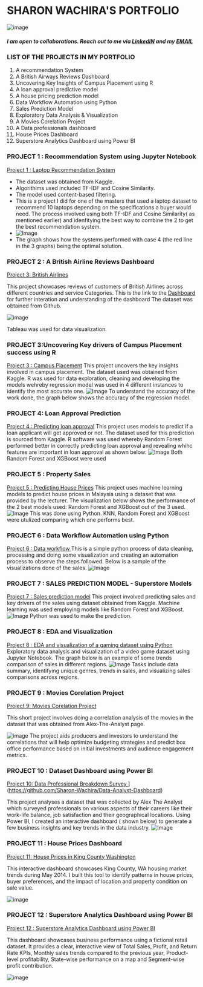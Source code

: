 

   # SHARON WACHIRA'S PORTFOLIO
                                        
![image](https://github.com/user-attachments/assets/439f00bb-f59a-4a0a-b6ad-ad3628facbf7)

##### I am open to collaborations. Reach out to me via [LinkedIN](https://www.linkedin.com/in/sharon-wachira/) and my [EMAIL](shazziewachira@gmail.com)

### LIST OF THE PROJECTS IN MY PORTFOLIO

1. A recommendation System
2. A British Airways Reviews Dashboard
3. Uncovering Key Insights of Campus Placement using R
4. A loan approval predictive model
5. A house pricing prediction model
6. Data Workflow Automation using Python
7. Sales Prediction Model
8. Exploratory Data Analysis & Visualization
9. A Movies Corelation Project
10. A Data professionals dashboard
11. House Prices Dashboard
12. Superstore Analytics Dashboard using Power BI
    


### PROJECT 1 : Recommendation System using Jupyter Notebook 
 [Project 1 : Laptop Recommendation System](https://github.com/Sharon-Wachira/Laptop-Recommendation-System)
 
* The dataset was obtained from Kaggle.
* Algorithims used included TF-IDF and Cosine Similarity.
* The model used content-based filtering.
* This is a project I did for one of the masters that used a laptop dataset to recommend 10 laptops depending on the specifications a buyer would need. The process involved using both TF-IDF and Cosine Similarity( as mentioned earlier) and idenfitying the best way to combine the 2 to get the best recommendation system.
* ![Image](https://github.com/user-attachments/assets/f6bb120e-29d3-4927-841d-5fb47d2c6bec)
* The graph shows how the systems performed with case 4 (the red line in the 3 graphs) being the optimal solution. 

### PROJECT 2  : A British Airline Reviews Dashboard
[Project 3: British Airlines](https://github.com/Sharon-Wachira/British-Airlines-Reviews)

This project showcases reviews of customers of British Airlines across different countries and service Categories. This is the link to the [Dashboard](https://github.com/Sharon-Wachira/British-Airlines-Reviews/blob/main/British%20Airlines.twb) for further interation and understanding of the dashboard
The dataset was obtained from Github. 

![image](https://github.com/user-attachments/assets/cd7d3893-24ef-4e1d-8302-fab7cf3e1a9c)

Tableau was used for data visualization. 

### PROJECT 3:Uncovering Key drivers of Campus Placement success using R 
[Project 3 : Campus Placement](https://github.com/Sharon-Wachira/Campus-Placement-using-R)
This project uncovers the key insights involved in campus placement.
The dataset used was obtained from Kaggle. 
R was used for data exploration, cleaning and developing the models wehreby regression model was used in 4 different instances to identify the most accurate one. 
![Image](https://github.com/user-attachments/assets/d293f796-f6de-4c0d-b347-e9d7fddc6507)
To understand the accuracy of the work done, the graph below shows the accuracy of the regression model. 

### PROJECT 4: Loan Approval Prediction
[Project 4 : Predicting loan approval](https://github.com/Sharon-Wachira/Predicting-Loan-Approval-using-R)
This project uses models to predict if a loan applicant will get approved or not. 
The dataset used for this prediction is sourced from Kaggle. 
R software was used whereby Random Forest performed better in correctly predicting loan approval and revealing whihc features are important in loan approval as shown below:
![Image](https://github.com/user-attachments/assets/0208ba4f-4d3e-4780-bb10-9cadf1617e95)
Both Random Forest and XGBoost were used

### PROJECT 5 : Property Sales
[Project 5 : Predicting House Prices](https://github.com/Sharon-Wachira/Machine-Learning---Property-Sales)
This project uses machine learning models to predict house prices in Malaysia using a dataset that was provided by the lecturer. The visualization below shows the performance of the 2 best models used: Random Forest and XGBoost out of the 3 used. 
![Image](https://github.com/user-attachments/assets/afb41ee3-577e-414c-b79c-37736b8436eb)
This was done using Python. KNN, Random Forest and XGBoost were utulized comparing which one performs best. 

### PROJECT 6 : Data Workflow Automation using Python
[Project 6 : Data workflow ](https://github.com/Sharon-Wachira/Data-workflow-automation-App-in-Python)
This is a simple python process of data cleaning, processing and doing some visualization and creating an automation process to observe the steps followed. Below is a sample of the visualizations done of the sales. 
![Image](https://github.com/user-attachments/assets/436b2def-69ef-42a7-8699-958e6593b662)


### PROJECT 7 : SALES PREDICTION MODEL - Superstore Models
[ Project 7 : Sales prediction model](https://github.com/Sharon-Wachira/Sales-Prediction-Model-Machine-Learning/tree/main)
This project involved predicting sales and key drivers of the sales using dataset obtained from Kaggle. 
Machine learning was used employing models like Random Forest and XGBoost. 
![Image](https://github.com/user-attachments/assets/25c933a7-437d-43aa-a779-5b7fa0e2fae8)
Python was used to make the prediction. 

### PROJECT 8 : EDA and Visualization 
[Project 8 : EDA and visualization of a gaming dataset using Python](https://github.com/Sharon-Wachira/EDA-and-Visualization-of-Gaming-Dataset)
Exploratory data analysis and visualization of a video game dataset using Jupyter Notebook. 
The graph below is an example of some trends comparison of sales in different regions. 
![Image](https://github.com/user-attachments/assets/f9c4150d-a815-48fe-9c5c-cea621c38931)
Tasks include data summary, identifying unique genres, trends in sales, and visualizing sales comparisons across regions.

### PROJECT 9 : Movies Corelation Project

[Project 9: Movies Corelation Project](https://github.com/Sharon-Wachira/Movie-Correlation-Project)

This short project involves doing a correlation analysis of the movies in the dataset that was obtained from Alex-The-Analyst page.

![image](https://github.com/user-attachments/assets/fef24026-6b52-411c-9f72-743c1cfe41c6)
 The project aids producers and investors to understand the correlations that will help optimize budgeting strategies and predict box office performance based on initial investments and audience engagement metrics.
 
### PROJECT 10 : Dataset Dashboard using Power BI 
[Project 10: Data Professional Breakdown Survey ]([https://github.com/Sharon-Wachira/Movie-Correlation-Project)](https://github.com/Sharon-Wachira/Data-Analyst-Dashboard)

This project analyses a dataset that was collected by Alex The Analyst which surveyed professionals on various aspects of their careers like their work-life balance, job satisfaction and their geographical locations. Using Power BI, I created an interactive dashboard ( shown below) to generate a few business insights and key trends in the data industry.
![Image](https://github.com/user-attachments/assets/5ac98378-b9a4-46f5-b200-955b499d6fd2)


### PROJECT 11 : House Prices Dashboard
[Project 11: House Prices in King County Washington](https://github.com/Sharon-Wachira/House-Prices-Dashboard)

This interactive dashboard showcases King County, WA housing market trends during May 2014. I built this tool to identify patterns in house prices, buyer preferences, and the impact of location and property condition on sale value.

![image](https://github.com/user-attachments/assets/f8282781-2e9b-45ce-b36a-300f17be5fb0)


### PROJECT 12 : Superstore Analytics Dashboard using Power BI
[Project 12 :  Superstore Analytics Dashboard using Power BI](https://github.com/Sharon-Wachira/Superstore-Analytics-Dashboard-using-Power-BI/tree/main)

This dashboard showcases business performance using a fictional retail dataset. It provides a clear, interactive view of Total Sales, Profit, and Return Rate KPIs, Monthly sales trends compared to the previous year, Product-level profitability, State-wise performance on a map and Segment-wise profit contribution. 

![image](https://github.com/user-attachments/assets/33c083ce-ae04-474b-99ed-3bc2baf7b191)







